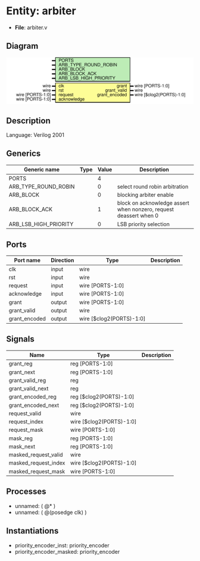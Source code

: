 # Entity: arbiter

- **File**: arbiter.v
## Diagram

![Diagram](arbiter.svg "Diagram")
## Description

Language: Verilog 2001
 
## Generics

| Generic name          | Type | Value | Description                                                        |
| --------------------- | ---- | ----- | ------------------------------------------------------------------ |
| PORTS                 |      | 4     |                                                                    |
| ARB_TYPE_ROUND_ROBIN  |      | 0     | select round robin arbitration                                     |
| ARB_BLOCK             |      | 0     | blocking arbiter enable                                            |
| ARB_BLOCK_ACK         |      | 1     | block on acknowledge assert when nonzero, request deassert when 0  |
| ARB_LSB_HIGH_PRIORITY |      | 0     | LSB priority selection                                             |
## Ports

| Port name     | Direction | Type                     | Description |
| ------------- | --------- | ------------------------ | ----------- |
| clk           | input     | wire                     |             |
| rst           | input     | wire                     |             |
| request       | input     | wire [PORTS-1:0]         |             |
| acknowledge   | input     | wire [PORTS-1:0]         |             |
| grant         | output    | wire [PORTS-1:0]         |             |
| grant_valid   | output    | wire                     |             |
| grant_encoded | output    | wire [$clog2(PORTS)-1:0] |             |
## Signals

| Name                 | Type                     | Description |
| -------------------- | ------------------------ | ----------- |
| grant_reg            | reg [PORTS-1:0]          |             |
| grant_next           | reg [PORTS-1:0]          |             |
| grant_valid_reg      | reg                      |             |
| grant_valid_next     | reg                      |             |
| grant_encoded_reg    | reg [$clog2(PORTS)-1:0]  |             |
| grant_encoded_next   | reg [$clog2(PORTS)-1:0]  |             |
| request_valid        | wire                     |             |
| request_index        | wire [$clog2(PORTS)-1:0] |             |
| request_mask         | wire [PORTS-1:0]         |             |
| mask_reg             | reg [PORTS-1:0]          |             |
| mask_next            | reg [PORTS-1:0]          |             |
| masked_request_valid | wire                     |             |
| masked_request_index | wire [$clog2(PORTS)-1:0] |             |
| masked_request_mask  | wire [PORTS-1:0]         |             |
## Processes
- unnamed: ( @* )
- unnamed: ( @(posedge clk) )
## Instantiations

- priority_encoder_inst: priority_encoder
- priority_encoder_masked: priority_encoder
